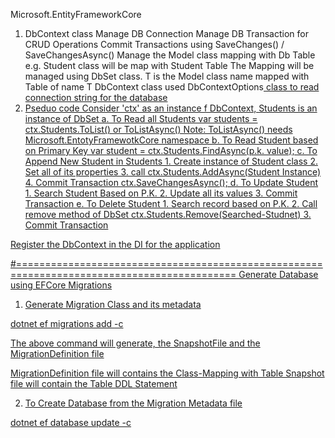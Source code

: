 ﻿Microsoft.EntityFrameworkCore
1. DbContext class
	Manage DB Connection
	Manage DB Transaction for CRUD Operations
	Commit Transactions using SaveChanges() / SaveChangesAsync()
	Manage the Model class mapping with Db Table
		e.g. Student class will be map with Student Table
	The Mapping will be managed using DbSet<T> class.
	T is the Model class name mapped with Table of name T
	DbContext class used DbContextOptions<U> class to read connection string
	for the database
2. Pseduo code
	Consider 'ctx' as an instance f DbContext, Students is an instance of 
	DbSet<Student>
	a. To Read all Students
		var students = ctx.Students.ToList() or ToListAsync()
			Note: ToListAsync() needs Microsoft.EntotyFramewotkCore namespace
	b. To Read Student based on Primary Key
		var student = ctx.Students.FindAsync(p.k. value);
	c. To Append New Student in Students
		1. Create instance of Student class
		2. Set all of its properties
		3. call
			ctx.Students.AddAsync(Student Instance)
		4. Commit Transaction
			ctx.SaveChangesAsync();
	d. To Update Student
		1. Search Student Based on P.K.
		2. Update all its values
		3. Commit Transaction
	e. To Delete Student
		1. Search record based on P.K.
		2. Call remove method of DbSet
			ctx.Students.Remove(Searched-Studnet)
		3. Commit Transaction

Register the DbContext in the DI for the application 

#============================================================================================
Generate Database using EFCore Migrations
1. Generate Migration Class and its metadata

dotnet ef migrations add <NAME-OF-THE-MIGRATION> -c <Namespace based path of DbContext class>

The above command will generate, the SnapshotFile and the MigrationDefinition file

MigrationDefinition file will contains the Class-Mapping with Table
Snapshot file will contain the Table DDL Statement


2. To Create Database from the Migration Metadata file

dotnet ef database update -c <Namespace based path of DbContext class>

